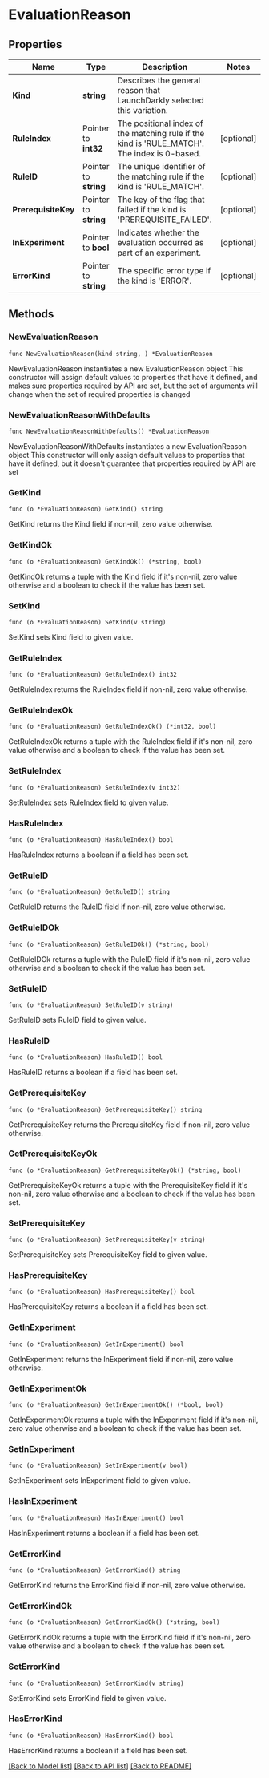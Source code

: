 # EvaluationReason

## Properties

Name | Type | Description | Notes
------------ | ------------- | ------------- | -------------
**Kind** | **string** | Describes the general reason that LaunchDarkly selected this variation. | 
**RuleIndex** | Pointer to **int32** | The positional index of the matching rule if the kind is &#39;RULE_MATCH&#39;. The index is 0-based. | [optional] 
**RuleID** | Pointer to **string** | The unique identifier of the matching rule if the kind is &#39;RULE_MATCH&#39;. | [optional] 
**PrerequisiteKey** | Pointer to **string** | The key of the flag that failed if the kind is &#39;PREREQUISITE_FAILED&#39;. | [optional] 
**InExperiment** | Pointer to **bool** | Indicates whether the evaluation occurred as part of an experiment. | [optional] 
**ErrorKind** | Pointer to **string** | The specific error type if the kind is &#39;ERROR&#39;. | [optional] 

## Methods

### NewEvaluationReason

`func NewEvaluationReason(kind string, ) *EvaluationReason`

NewEvaluationReason instantiates a new EvaluationReason object
This constructor will assign default values to properties that have it defined,
and makes sure properties required by API are set, but the set of arguments
will change when the set of required properties is changed

### NewEvaluationReasonWithDefaults

`func NewEvaluationReasonWithDefaults() *EvaluationReason`

NewEvaluationReasonWithDefaults instantiates a new EvaluationReason object
This constructor will only assign default values to properties that have it defined,
but it doesn't guarantee that properties required by API are set

### GetKind

`func (o *EvaluationReason) GetKind() string`

GetKind returns the Kind field if non-nil, zero value otherwise.

### GetKindOk

`func (o *EvaluationReason) GetKindOk() (*string, bool)`

GetKindOk returns a tuple with the Kind field if it's non-nil, zero value otherwise
and a boolean to check if the value has been set.

### SetKind

`func (o *EvaluationReason) SetKind(v string)`

SetKind sets Kind field to given value.


### GetRuleIndex

`func (o *EvaluationReason) GetRuleIndex() int32`

GetRuleIndex returns the RuleIndex field if non-nil, zero value otherwise.

### GetRuleIndexOk

`func (o *EvaluationReason) GetRuleIndexOk() (*int32, bool)`

GetRuleIndexOk returns a tuple with the RuleIndex field if it's non-nil, zero value otherwise
and a boolean to check if the value has been set.

### SetRuleIndex

`func (o *EvaluationReason) SetRuleIndex(v int32)`

SetRuleIndex sets RuleIndex field to given value.

### HasRuleIndex

`func (o *EvaluationReason) HasRuleIndex() bool`

HasRuleIndex returns a boolean if a field has been set.

### GetRuleID

`func (o *EvaluationReason) GetRuleID() string`

GetRuleID returns the RuleID field if non-nil, zero value otherwise.

### GetRuleIDOk

`func (o *EvaluationReason) GetRuleIDOk() (*string, bool)`

GetRuleIDOk returns a tuple with the RuleID field if it's non-nil, zero value otherwise
and a boolean to check if the value has been set.

### SetRuleID

`func (o *EvaluationReason) SetRuleID(v string)`

SetRuleID sets RuleID field to given value.

### HasRuleID

`func (o *EvaluationReason) HasRuleID() bool`

HasRuleID returns a boolean if a field has been set.

### GetPrerequisiteKey

`func (o *EvaluationReason) GetPrerequisiteKey() string`

GetPrerequisiteKey returns the PrerequisiteKey field if non-nil, zero value otherwise.

### GetPrerequisiteKeyOk

`func (o *EvaluationReason) GetPrerequisiteKeyOk() (*string, bool)`

GetPrerequisiteKeyOk returns a tuple with the PrerequisiteKey field if it's non-nil, zero value otherwise
and a boolean to check if the value has been set.

### SetPrerequisiteKey

`func (o *EvaluationReason) SetPrerequisiteKey(v string)`

SetPrerequisiteKey sets PrerequisiteKey field to given value.

### HasPrerequisiteKey

`func (o *EvaluationReason) HasPrerequisiteKey() bool`

HasPrerequisiteKey returns a boolean if a field has been set.

### GetInExperiment

`func (o *EvaluationReason) GetInExperiment() bool`

GetInExperiment returns the InExperiment field if non-nil, zero value otherwise.

### GetInExperimentOk

`func (o *EvaluationReason) GetInExperimentOk() (*bool, bool)`

GetInExperimentOk returns a tuple with the InExperiment field if it's non-nil, zero value otherwise
and a boolean to check if the value has been set.

### SetInExperiment

`func (o *EvaluationReason) SetInExperiment(v bool)`

SetInExperiment sets InExperiment field to given value.

### HasInExperiment

`func (o *EvaluationReason) HasInExperiment() bool`

HasInExperiment returns a boolean if a field has been set.

### GetErrorKind

`func (o *EvaluationReason) GetErrorKind() string`

GetErrorKind returns the ErrorKind field if non-nil, zero value otherwise.

### GetErrorKindOk

`func (o *EvaluationReason) GetErrorKindOk() (*string, bool)`

GetErrorKindOk returns a tuple with the ErrorKind field if it's non-nil, zero value otherwise
and a boolean to check if the value has been set.

### SetErrorKind

`func (o *EvaluationReason) SetErrorKind(v string)`

SetErrorKind sets ErrorKind field to given value.

### HasErrorKind

`func (o *EvaluationReason) HasErrorKind() bool`

HasErrorKind returns a boolean if a field has been set.


[[Back to Model list]](../README.md#documentation-for-models) [[Back to API list]](../README.md#documentation-for-api-endpoints) [[Back to README]](../README.md)


